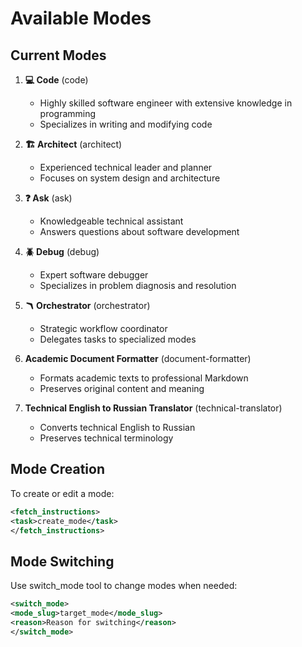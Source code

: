 # Available Modes

## Current Modes
1. **💻 Code** (code)
   - Highly skilled software engineer with extensive knowledge in programming
   - Specializes in writing and modifying code

2. **🏗️ Architect** (architect)
   - Experienced technical leader and planner
   - Focuses on system design and architecture

3. **❓ Ask** (ask)
   - Knowledgeable technical assistant
   - Answers questions about software development

4. **🪲 Debug** (debug)
   - Expert software debugger
   - Specializes in problem diagnosis and resolution

5. **🪃 Orchestrator** (orchestrator)
   - Strategic workflow coordinator
   - Delegates tasks to specialized modes

6. **Academic Document Formatter** (document-formatter)
   - Formats academic texts to professional Markdown
   - Preserves original content and meaning

7. **Technical English to Russian Translator** (technical-translator)
   - Converts technical English to Russian
   - Preserves technical terminology

## Mode Creation
To create or edit a mode:
```xml
<fetch_instructions>
<task>create_mode</task>
</fetch_instructions>
```

## Mode Switching
Use switch_mode tool to change modes when needed:
```xml
<switch_mode>
<mode_slug>target_mode</mode_slug>
<reason>Reason for switching</reason>
</switch_mode>